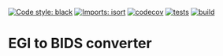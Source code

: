 [![Code style: black](https://img.shields.io/badge/code%20style-black-000000.svg)](https://github.com/psf/black)
[![Imports: isort](https://img.shields.io/badge/%20imports-isort-%231674b1?style=flat&labelColor=ef8336)](https://pycqa.github.io/isort/)
[![codecov](https://codecov.io/gh/fcbg-hnp-meeg/egi2bids/branch/main/graph/badge.svg?token=1B4U43BHQF)](https://codecov.io/gh/fcbg-hnp-meeg/egi2bids)
[![tests](https://github.com/fcbg-hnp-meeg/egi2bids/actions/workflows/pytest.yml/badge.svg?branch=main)](https://github.com/fcbg-hnp-meeg/egi2bids/actions/workflows/pytest.yml)
[![build](https://github.com/fcbg-hnp-meeg/egi2bids/actions/workflows/build.yml/badge.svg?branch=main)](https://github.com/fcbg-hnp-meeg/egi2bids/actions/workflows/build.yml)

# EGI to BIDS converter
